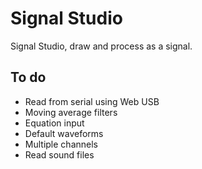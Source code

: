 # Signal Studio

Signal Studio, draw and process as a signal.

## To do

- Read from serial using Web USB
- Moving average filters
- Equation input
- Default waveforms
- Multiple channels
- Read sound files
